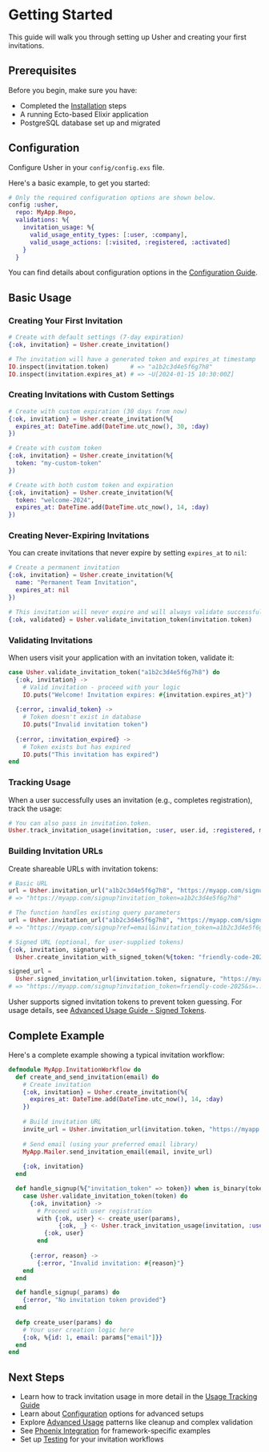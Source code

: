 # Getting Started

This guide will walk you through setting up Usher and creating your first invitations.

## Prerequisites

Before you begin, make sure you have:
- Completed the [Installation](installation.md) steps
- A running Ecto-based Elixir application
- PostgreSQL database set up and migrated

## Configuration

Configure Usher in your `config/config.exs` file.

Here's a basic example, to get you started:

```elixir
# Only the required configuration options are shown below.
config :usher,
  repo: MyApp.Repo,
  validations: %{
    invitation_usage: %{
      valid_usage_entity_types: [:user, :company],
      valid_usage_actions: [:visited, :registered, :activated]
    }
  }
```

You can find details about configuration options in the [Configuration Guide](configuration.md).

## Basic Usage

### Creating Your First Invitation

```elixir
# Create with default settings (7-day expiration)
{:ok, invitation} = Usher.create_invitation()

# The invitation will have a generated token and expires_at timestamp
IO.inspect(invitation.token)      # => "a1b2c3d4e5f6g7h8"
IO.inspect(invitation.expires_at) # => ~U[2024-01-15 10:30:00Z]
```

### Creating Invitations with Custom Settings

```elixir
# Create with custom expiration (30 days from now)
{:ok, invitation} = Usher.create_invitation(%{
  expires_at: DateTime.add(DateTime.utc_now(), 30, :day)
})

# Create with custom token
{:ok, invitation} = Usher.create_invitation(%{
  token: "my-custom-token"
})

# Create with both custom token and expiration
{:ok, invitation} = Usher.create_invitation(%{
  token: "welcome-2024",
  expires_at: DateTime.add(DateTime.utc_now(), 14, :day)
})
```

### Creating Never-Expiring Invitations

You can create invitations that never expire by setting `expires_at` to `nil`:

```elixir
# Create a permanent invitation
{:ok, invitation} = Usher.create_invitation(%{
  name: "Permanent Team Invitation",
  expires_at: nil
})

# This invitation will never expire and will always validate successfully
{:ok, validated} = Usher.validate_invitation_token(invitation.token)
```

### Validating Invitations

When users visit your application with an invitation token, validate it:

```elixir
case Usher.validate_invitation_token("a1b2c3d4e5f6g7h8") do
  {:ok, invitation} -> 
    # Valid invitation - proceed with your logic
    IO.puts("Welcome! Invitation expires: #{invitation.expires_at}")
    
  {:error, :invalid_token} -> 
    # Token doesn't exist in database
    IO.puts("Invalid invitation token")
    
  {:error, :invitation_expired} -> 
    # Token exists but has expired
    IO.puts("This invitation has expired")
end
```

### Tracking Usage

When a user successfully uses an invitation (e.g., completes registration), track the usage:

```elixir
# You can also pass in invitation.token.
Usher.track_invitation_usage(invitation, :user, user.id, :registered, metadata)
```

### Building Invitation URLs

Create shareable URLs with invitation tokens:

```elixir
# Basic URL
url = Usher.invitation_url("a1b2c3d4e5f6g7h8", "https://myapp.com/signup")
# => "https://myapp.com/signup?invitation_token=a1b2c3d4e5f6g7h8"

# The function handles existing query parameters
url = Usher.invitation_url("a1b2c3d4e5f6g7h8", "https://myapp.com/signup?ref=email")
# => "https://myapp.com/signup?ref=email&invitation_token=a1b2c3d4e5f6g7h8"

# Signed URL (optional, for user-supplied tokens)
{:ok, invitation, signature} =
  Usher.create_invitation_with_signed_token(%{token: "friendly-code-2025"})

signed_url =
  Usher.signed_invitation_url(invitation.token, signature, "https://myapp.com/signup")
# => "https://myapp.com/signup?invitation_token=friendly-code-2025&s=..."
```

Usher supports signed invitation tokens to prevent token guessing. For usage details, see [Advanced Usage Guide - Signed Tokens](advanced-usage.md#signed-tokens).

## Complete Example

Here's a complete example showing a typical invitation workflow:

```elixir
defmodule MyApp.InvitationWorkflow do
  def create_and_send_invitation(email) do
    # Create invitation
    {:ok, invitation} = Usher.create_invitation(%{
      expires_at: DateTime.add(DateTime.utc_now(), 14, :day)
    })
    
    # Build invitation URL
    invite_url = Usher.invitation_url(invitation.token, "https://myapp.com/signup")
    
    # Send email (using your preferred email library)
    MyApp.Mailer.send_invitation_email(email, invite_url)
    
    {:ok, invitation}
  end

  def handle_signup(%{"invitation_token" => token}) when is_binary(token) do
    case Usher.validate_invitation_token(token) do
      {:ok, invitation} ->
        # Proceed with user registration
        with {:ok, user} <- create_user(params),
              {:ok, _} <- Usher.track_invitation_usage(invitation, :user, user.id, :registered) do
          {:ok, user}
        end
        
      {:error, reason} ->
        {:error, "Invalid invitation: #{reason}"}
    end
  end

  def handle_signup(_params) do
    {:error, "No invitation token provided"}
  end
  
  defp create_user(params) do
    # Your user creation logic here
    {:ok, %{id: 1, email: params["email"]}}
  end
end
```

## Next Steps

- Learn how to track invitation usage in more detail in the [Usage Tracking Guide](invitation-usage-tracking.md)
- Learn about [Configuration](configuration.md) options for advanced setups
- Explore [Advanced Usage](advanced-usage.md) patterns like cleanup and complex validation
- See [Phoenix Integration](phoenix-integration.md) for framework-specific examples
- Set up [Testing](testing.md) for your invitation workflows